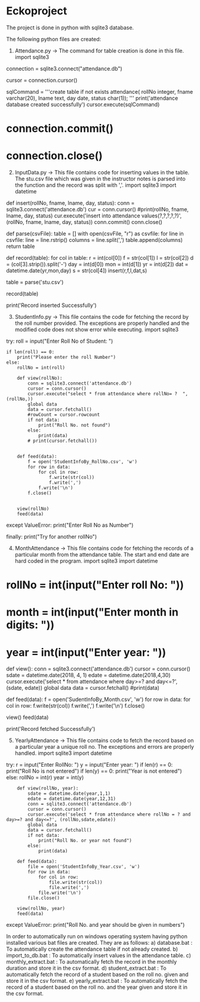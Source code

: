 # Eckoproject

The project is done in python with sqlite3 database. 

The following python files are created:
1. Attendance.py -> The command for table creation is done in this file. 
import sqlite3

connection = sqlite3.connect("attendance.db")

cursor = connection.cursor()

sqlCommand = '''create table if not exists attendance(
            rollNo integer,
            fname varchar(20),
            lname text,
            day date,
            status char(1));
'''
print('attendance database created successfully')
cursor.execute(sqlCommand)

# connection.commit()
#
# connection.close()

2. InputData.py -> This file contains code for inserting values in the table. The stu.csv file which was given in the instructor notes is parsed into the function and the record was split with ','.
import sqlite3
import datetime


def insert(rollNo, fname, lname, day, status):
    conn = sqlite3.connect('attendance.db')
    cur = conn.cursor()
    #print(rollNo, fname, lname, day, status)
    cur.execute('insert into attendance values(?,?,?,?,?)', (rollNo, fname, lname, day, status))
    conn.commit()
    conn.close()

def parse(csvFile):
    table = []
    with open(csvFile, "r") as csvfile:
        for line in csvfile:
            line = line.rstrip()
            columns = line.split(',')
            table.append(columns)
    return table

def record(table):
    for col in table:
        r = int(col[0])
        f = str(col[1])
        l = str(col[2])
        d = (col[3].strip()).split('-')
        day = int(d[0])
        mon = int(d[1])
        yr = int(d[2])
        dat = datetime.date(yr,mon,day)
        s = str(col[4])
        insert(r,f,l,dat,s)

table = parse('stu.csv')

record(table)

print('Record inserted Successfully')

3. StudentInfo.py -> This file contains the code for fetching the record by the roll number provided. The exceptions are properly handled and the modified code does not show error while executing.
import sqlite3

try:
    roll = input("Enter Roll No of Student: ")

    if len(roll) == 0:
        print("Please enter the roll Number")
    else:
        rollNo = int(roll)

        def view(rollNo):
            conn = sqlite3.connect('attendance.db')
            cursor = conn.cursor()
            cursor.execute("select * from attendance where rollNo= ?  ", (rollNo,))
            global data
            data = cursor.fetchall()
            #rowCount = cursor.rowcount
            if not data:
                print("Roll No. not found")
            else:
                print(data)
            # print(cursor.fetchall())


        def feed(data):
            f = open('StudentInfoBy_RollNo.csv', 'w')
            for row in data:
                for col in row:
                    f.write(str(col))
                    f.write(',')
                f.write('\n')
            f.close()


        view(rollNo)
        feed(data)
except ValueError:
    print("Enter Roll No as Number")

finally:
    print("Try for another rollNo")

4. MonthAttendance -> This file contains code for fetching the records of a particular month from the attendance table. The start and end date are hard coded in the program.
import sqlite3
import datetime

# rollNo = int(input("Enter roll No: "))
# month = int(input("Enter month in digits: "))
# year = int(input("Enter year: "))

def view():
    conn = sqlite3.connect('attendance.db')
    cursor = conn.cursor()
    sdate = datetime.date(2018, 4, 1)
    edate = datetime.date(2018,4,30)
    cursor.execute('select * from attendance where day>=? and day<=?', (sdate, edate))
    global data
    data = cursor.fetchall()
    #print(data)

def feed(data):
    f = open('SudentInfoBy_Month.csv', 'w')
    for row in data:
        for col in row:
            f.write(str(col))
            f.write(',')
        f.write('\n')
    f.close()

view()
feed(data)

print('Record fetched Successfully')

5. YearlyAttendance -> This file contains code to fetch the record based on a particular year a unique roll no. The exceptions and errors are properly handled.
import sqlite3
import datetime

try:
    r = input("Enter RollNo: ")
    y = input("Enter year: ")
    if len(r) == 0:
        print("Roll No is not entered")
    if len(y) == 0:
        print("Year is not entered")
    else:
        rollNo = int(r)
        year = int(y)

        def view(rollNo, year):
            sdate = datetime.date(year,1,1)
            edate = datetime.date(year,12,31)
            conn = sqlite3.connect('attendance.db')
            cursor = conn.cursor()
            cursor.execute('select * from attendance where rollNo = ? and day>=? and day<=?', (rollNo,sdate,edate))
            global data
            data = cursor.fetchall()
            if not data:
                print("Roll No. or year not found")
            else:
                print(data)

        def feed(data):
            file = open('StudentInfoBy_Year.csv', 'w')
            for row in data:
                for col in row:
                    file.write(str(col))
                    file.write(',')
                file.write('\n')
            file.close()

        view(rollNo, year)
        feed(data)

except ValueError:
    print("Roll No. and year should be given in numbers")

In order to automatically run on windows operating system having python installed various bat files are created. They are as follows:
 a) database.bat : To automatically create the attendance table if not already created.
 b) import_to_db.bat : To automatically insert values in the attendance table.
 c) monthly_extract.bat : To automatically fetch the record in the monthly duration and store it 
     in the csv format.
 d) student_extract.bat : To automatically fetch the record of a student based on the roll no. 
     given and store it in the csv format.
 e) yearly_extract.bat : To automatically fetch the record of a student based on the roll no. 
     and the year given and store it in the csv format.



